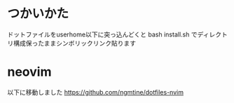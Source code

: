 # つかいかた

ドットファイルをuserhome以下に突っ込んどくと
bash install.sh
でディレクトリ構成保ったままシンボリックリンク貼ります

# neovim
以下に移動しました
https://github.com/ngmtine/dotfiles-nvim
